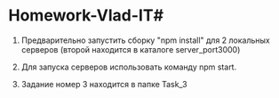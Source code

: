 # Homework-Vlad-IT#
 
1. Предварительно запустить сборку "npm install" для 2 локальных серверов (второй находится в каталоге server_port3000)

2. Для запуска серверов использовать команду npm start.

3. Задание номер 3 находится в папке Task_3
